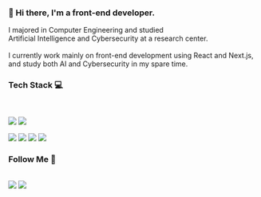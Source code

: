    
### 🌟 Hi there, I'm a front-end developer.
I majored in Computer Engineering and studied <br>
Artificial Intelligence and Cybersecurity at a research center.<br>
<br>
I currently work mainly on front-end development using React and Next.js, <br>
and study both AI and Cybersecurity in my spare time.   
   
  ### Tech Stack 💻   

  <br>
   <p>
     <img src="https://img.shields.io/badge/JavaScript-F7DF1E?style=flat-square&logo=JavaScript&logoColor=white"/>
     <img src="https://img.shields.io/badge/Python-3776AB?style=flat-square&logo=Python&logoColor=white"/>
   </p>
  

  <img src="https://img.shields.io/badge/Next.js-000000?style=flat-square&logo=Next.js&logoColor=white"/>
  <img src="https://img.shields.io/badge/MySQL-4479A1?style=flat-square&logo=MySQL&logoColor=white"/>
  <img src="https://img.shields.io/badge/React-61DAFB?style=flat-square&logo=React&logoColor=white"/>
  <img src="https://img.shields.io/badge/Firebase-FFCA28?style=flat-square&logo=Firebase&logoColor=white"/>


   
   
  ### Follow Me 💫   

  <br>
  <a href="mailto:jihyun.kim.dev@gmail.com">
     <img src="https://img.shields.io/badge/Gmail-EA4335?style=flat-square&logo=Gmail&logoColor=white"/></a>
   <a href="https://jihyun-dev.tistory.com/">
      <img src="https://img.shields.io/badge/Tech Blog-000000?style=flat-square&logo=Tistory&logoColor=white&link=https://jihyun-dev.tistory.com/"/></a>





